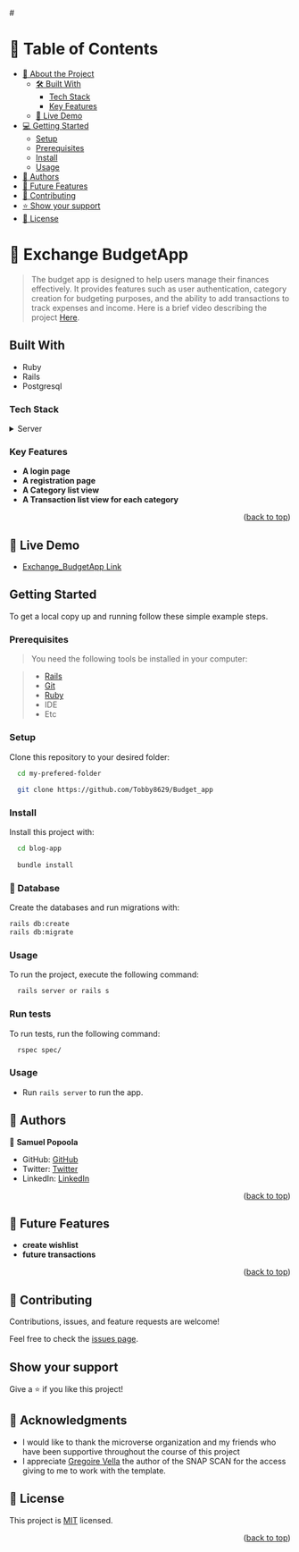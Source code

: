 #<!-- TABLE OF CONTENTS -->

# 📗 Table of Contents

- [📖 About the Project](#about-project)
  - [🛠 Built With](#built-with)
    - [Tech Stack](#tech-stack)
    - [Key Features](#key-features)
  - [🚀 Live Demo](#live-demo) 
- [💻 Getting Started](#getting-started)
  - [Setup](#setup)
  - [Prerequisites](#prerequisites)
  - [Install](#install)
  - [Usage](#usage)
- [👥 Authors](#authors)
- [🔭 Future Features](#future-features)
- [🤝 Contributing](#contributing)
- [⭐️ Show your support](#support)
- [📝 License](#license)

# 📖 Exchange BudgetApp <a name="about-project"></a>

> The budget app is designed to help users manage their finances effectively. It provides features such as user authentication, category creation for budgeting purposes, and the ability to add transactions to track expenses and income. Here is a brief video describing the project [Here](https://www.loom.com/share/f439a40081fd49f7aca936b89df6e743).

## Built With <a name="built-with"></a>

- Ruby
- Rails
- Postgresql

### Tech Stack <a name="tech-stack"></a>

<details>
<summary>Server</summary>
  <ul>
    <li><a href="https://www.ruby-lang.org/en/">Ruby</a></li>
  </ul>
</details>

<!-- Features -->

### Key Features <a name="key-features"></a>

- **A login page**
- **A registration page**
- **A Category list view**
- **A Transaction list view for each category**

<p align="right">(<a href="#readme-top">back to top</a>)</p>

## 🚀 Live Demo <a name="live-demo"></a>

- [Exchange_BudgetApp Link](https://exchange-budget.onrender.com)

## Getting Started

To get a local copy up and running follow these simple example steps.

### Prerequisites

> You need the following tools be installed in your computer:

> - [Rails](https://guides.rubyonrails.org/)
> - [Git](https://www.linode.com/docs/guides/how-to-install-git-on-linux-mac-and-windows/)
> - [Ruby](https://github.com/microverseinc/curriculum-ruby/blob/main/simple-ruby/articles/ruby_installation_instructions.md)
> - IDE
> - Etc

### Setup

Clone this repository to your desired folder:

```sh
  cd my-prefered-folder
  
  git clone https://github.com/Tobby8629/Budget_app

```

### Install

Install this project with:

```sh
  cd blog-app
  
  bundle install
```

### 💾 Database

Create the databases and run migrations with:

```sh
rails db:create
rails db:migrate
```

### Usage

To run the project, execute the following command:

```sh
  rails server or rails s
```

### Run tests

To run tests, run the following command:


```sh
  rspec spec/
````

### Usage

- Run `rails server` to run the app.

<!-- AUTHORS -->

## 👥 Authors <a name="authors"></a>

👤 **Samuel Popoola**

- GitHub: [GitHub](https://github.com/Tobby8629)
- Twitter: [Twitter](https://twitter.com/tobby_samuels)
- LinkedIn: [LinkedIn](https://www.linkedin.com/in/samuel-popoola-tobby/)


<p align="right">(<a href="#readme-top">back to top</a>)</p>

<!-- FUTURE FEATURES -->

## 🔭 Future Features <a name="future-features"></a>

-  **create wishlist**
-  **future transactions**

<p align="right">(<a href="#readme-top">back to top</a>)</p>

<!-- CONTRIBUTING -->

## 🤝 Contributing <a name="contributing"></a>

Contributions, issues, and feature requests are welcome!

Feel free to check the [issues page](https://github.com/MarkoKermi/recipe_app_ror/issues).

## Show your support <a name="support"></a>

Give a ⭐️ if you like this project!

## 🙏 Acknowledgments <a name="acknowledgements"></a>

- I would like to thank the microverse organization and my friends who have been supportive throughout the course of this project
- I appreciate <a href="https://www.behance.net/gregoirevella">Gregoire Vella</a> the author of the SNAP SCAN for the access giving to me to work with the template.

<!-- LICENSE -->

## 📝 License <a name="license"></a>

This project is [MIT](./LICENSE) licensed.

<p align="right">(<a href="#readme-top">back to top</a>)</p>
